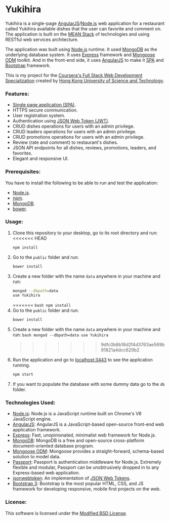 # Yukihira

Yukihira is a single-page [AngularJS](https://angularjs.org/)/[Node.js](https://nodejs.org/en/) web application for a restaurant called Yukihira available dishes that the user can favorite and comment on. The application is built on the [MEAN Stack](<https://en.wikipedia.org/wiki/MEAN_(software_bundle)>) of technologies and using RESTful web services architecture.

The application was built using [Node.js](https://nodejs.org/en/) runtime. It used [MongoDB](https://www.mongodb.com/) as the underlying database system. It uses [Express](https://expressjs.com/) framework and [Mongoose ODM](http://mongoosejs.com/) toolkit. And in the front-end side, it uses [AngularJS](https://angularjs.org/) to make it [SPA](https://en.wikipedia.org/wiki/Single-page_application) and [Bootstrap](http://getbootstrap.com/) framework.

This is my project for the [Coursera's Full Stack Web Development Specialization](https://www.coursera.org/specializations/full-stack-mobile-app-development) created by [Hong Kong University of Science and Technology](http://www.ust.hk/).

### Features:

- [Single page application (SPA)](https://en.wikipedia.org/wiki/Single-page_application).
- HTTPS secure communication.
- User registration system.
- Authentication using [JSON Web Token (JWT)](https://tools.ietf.org/html/rfc7519).
- CRUD dishes operations for users with an admin privilege.
- CRUD leaders operations for users with an admin privilege.
- CRUD promotions operations for users with an admin privilege.
- Review (rate and comment) to restaurant's dishes.
- JSON API endpoints for all dishes, reviews, promotions, leaders, and favorites.
- Elegant and responsive UI.

### Prerequisites:

You have to install the following to be able to run and test the application:

- [Node.js](https://nodejs.org/en/).
- [npm](https://www.npmjs.com/).
- [MongoDB](https://www.mongodb.com/).
- [bower](https://bower.io/).

### Usage:

1. Clone this repository to your desktop, go to its root directory and run:
   <<<<<<< HEAD
   ```bash
   npm install
   ```
2. Go to the `public` folder and run:
   ```bash
   bower install
   ```
3. Create a new folder with the name `data` anywhere in your machine and run:
   ```bash
   mongod --dbpath=data
   use Yukihira
   ```
   =======
   `bash npm install`
4. Go to the `public` folder and run:
   ```bash
   bower install
   ```
5. Create a new folder with the name `data` anywhere in your machine and run:
   `bash mongod --dbpath=data use Yukihira`
   > > > > > > > 9dfc0b8b18d2f4d3763ae569b91821a4dcc629b2
6. Run the application and go to [localhost:3443](http://127.0.0.1:3443/) to see the application running.
   ```bash
   npm start
   ```
7. If you want to populate the database with some dummy data go to the `db` folder.

### Technologies Used:

- [Node.js](https://nodejs.org/en/): Node.js is a JavaScript runtime built on Chrome's V8 JavaScript engine.
- [AngularJS](https://angularjs.org/): AngularJS is a JavaScript-based open-source front-end web application framework.
- [Express](https://expressjs.com/): Fast, unopinionated, minimalist web framework for Node.js.
- [MongoDB](https://www.mongodb.com/): MongoDB is a free and open-source cross-platform document-oriented database program.
- [Mongoose ODM](http://mongoosejs.com/): Mongoose provides a straight-forward, schema-based solution to model data.
- [Passport](http://passportjs.org/): Passport is authentication middleware for Node.js. Extremely flexible and modular, Passport can be unobtrusively dropped in to any Express-based web application.
- [jsonwebtoken](https://www.npmjs.com/package/jsonwebtoken): An implementation of [JSON Web Tokens](https://tools.ietf.org/html/rfc7519).
- [Bootstrap 3](http://getbootstrap.com/): Bootstrap is the most popular HTML, CSS, and JS framework for developing responsive, mobile first projects on the web.

### License:

This software is licensed under the [Modified BSD License](https://opensource.org/licenses/BSD-3-Clause).

<!--  ng serve --host 192.168.1.15-->

<!--

<!--
Angular CLI:

Uses Model View Controller Paradime
scss styling



 -->
